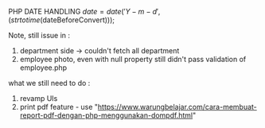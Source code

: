 PHP DATE HANDLING
$date = date('Y-m-d', (strtotime($dateBeforeConvert)));

Note, still issue in :

1. department side -> couldn't fetch all department
2. employee photo, even with null property still didn't pass validation of employee.php

what we still need to do :

1. revamp UIs
2. print pdf feature - use "https://www.warungbelajar.com/cara-membuat-report-pdf-dengan-php-menggunakan-dompdf.html"

